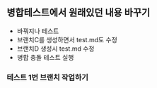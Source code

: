 ## 병합테스트에서 원래있던 내용 바꾸기
- 바꿔지나 테스트
- 브랜치C를 생성하면서 test.md도 수정
- 브랜치D 생성시 test.md 수정
- 병합 충돌 테스트 실행



### 테스트 1번 브랜치 작업하기